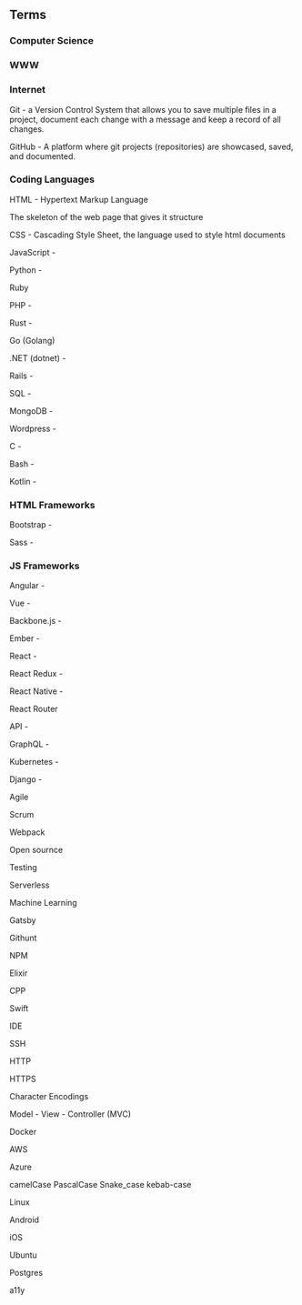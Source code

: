 ## Terms

### Computer Science

### WWW

### Internet

Git - a Version Control System that allows you to save multiple files in a project, document each change with a message and keep a record of all changes.

GitHub - A platform where git projects (repositories) are showcased, saved, and documented.

### Coding Languages

HTML - Hypertext Markup Language

The skeleton of the web page that gives it structure

CSS - Cascading Style Sheet, the language used to style html documents

JavaScript - 


Python - 

Ruby

PHP - 

Rust - 

Go (Golang)

.NET (dotnet) - 

Rails - 

SQL - 

MongoDB - 

Wordpress - 

C - 

Bash - 

Kotlin - 

### HTML Frameworks

Bootstrap - 

Sass - 

### JS Frameworks

Angular - 

Vue - 

Backbone.js - 

Ember - 

React -

React Redux - 

React Native - 

React Router 

API - 

GraphQL - 

Kubernetes - 

Django - 

Agile

Scrum

Webpack

Open sournce

Testing

Serverless

Machine Learning

Gatsby

Githunt

NPM

Elixir

CPP

Swift

IDE

SSH

HTTP

HTTPS

Character Encodings

Model - View - Controller (MVC)

Docker

AWS

Azure

camelCase
PascalCase
Snake_case
kebab-case

Linux

Android

iOS

Ubuntu

Postgres

a11y

